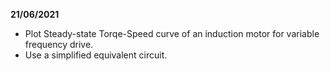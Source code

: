 **21/06/2021**
- Plot Steady-state Torqe-Speed curve of an induction motor for variable frequency drive.
- Use a simplified equivalent circuit.
